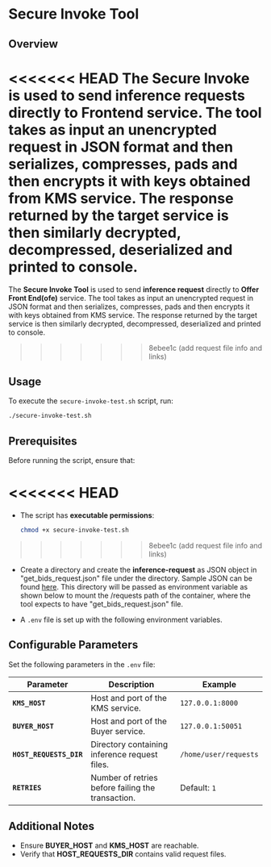 # Secure Invoke Tool

## Overview
<<<<<<< HEAD
The **Secure Invoke** is used to send **inference requests** directly to **Frontend** service. The tool takes as input an unencrypted request in JSON format and then serializes, compresses, pads and then encrypts it with keys obtained from KMS service. The response returned by the target service is then similarly decrypted, decompressed, deserialized and printed to console.
=======
The **Secure Invoke Tool** is used to send **inference request** directly to **Offer Front End(ofe)** service. The tool takes as input an unencrypted request in JSON format and then serializes, compresses, pads and then encrypts it with keys obtained from KMS service. The response returned by the target service is then similarly decrypted, decompressed, deserialized and printed to console.
>>>>>>> 8ebee1c (add request file info and links)

## Usage
To execute the `secure-invoke-test.sh` script, run:

```sh
./secure-invoke-test.sh
```

## Prerequisites
Before running the script, ensure that:

<<<<<<< HEAD
=======
- The script has **executable permissions**:
  ```sh
  chmod +x secure-invoke-test.sh
  ```
>>>>>>> 8ebee1c (add request file info and links)
- Create a directory and create the **inference-request** as JSON object in "get_bids_request.json" file under the directory. Sample JSON can be found [here](https://github.com/iSPIRT/depa-inferencing/blob/main/docs/depa_inferencing_alpha.md#data-provider). This directory will be passed as environment variable as shown below to mount the /requests path of the container, where the tool expects to have "get_bids_request.json" file.

- A `.env` file is set up with the following environment variables.


## Configurable Parameters
Set the following parameters in the `.env` file:

| Parameter         | Description                                                 | Example |
|------------------|-------------------------------------------------------------|---------|
| **`KMS_HOST`**   | Host and port of the KMS service.                           | `127.0.0.1:8000` |
| **`BUYER_HOST`** | Host and port of the Buyer service.                         | `127.0.0.1:50051` |
| **`HOST_REQUESTS_DIR`** | Directory containing inference request files.       | `/home/user/requests` |
| **`RETRIES`**    | Number of retries before failing the transaction.          | Default: `1` |

## Additional Notes
- Ensure **BUYER_HOST** and **KMS_HOST** are reachable.
- Verify that **HOST_REQUESTS_DIR** contains valid request files.
